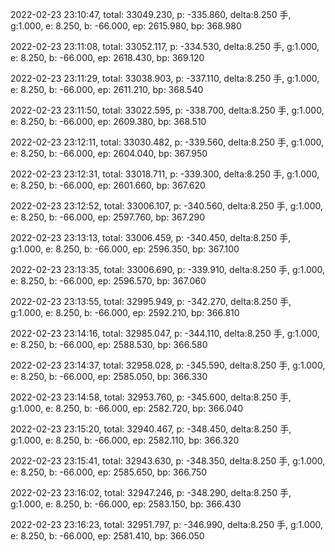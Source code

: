 2022-02-23 23:10:47, total: 33049.230, p: -335.860, delta:8.250 手, g:1.000, e: 8.250, b: -66.000, ep: 2615.980, bp: 368.980

2022-02-23 23:11:08, total: 33052.117, p: -334.530, delta:8.250 手, g:1.000, e: 8.250, b: -66.000, ep: 2618.430, bp: 369.120

2022-02-23 23:11:29, total: 33038.903, p: -337.110, delta:8.250 手, g:1.000, e: 8.250, b: -66.000, ep: 2611.210, bp: 368.540

2022-02-23 23:11:50, total: 33022.595, p: -338.700, delta:8.250 手, g:1.000, e: 8.250, b: -66.000, ep: 2609.380, bp: 368.510

2022-02-23 23:12:11, total: 33030.482, p: -339.560, delta:8.250 手, g:1.000, e: 8.250, b: -66.000, ep: 2604.040, bp: 367.950

2022-02-23 23:12:31, total: 33018.711, p: -339.300, delta:8.250 手, g:1.000, e: 8.250, b: -66.000, ep: 2601.660, bp: 367.620

2022-02-23 23:12:52, total: 33006.107, p: -340.560, delta:8.250 手, g:1.000, e: 8.250, b: -66.000, ep: 2597.760, bp: 367.290

2022-02-23 23:13:13, total: 33006.459, p: -340.450, delta:8.250 手, g:1.000, e: 8.250, b: -66.000, ep: 2596.350, bp: 367.100

2022-02-23 23:13:35, total: 33006.690, p: -339.910, delta:8.250 手, g:1.000, e: 8.250, b: -66.000, ep: 2596.570, bp: 367.060

2022-02-23 23:13:55, total: 32995.949, p: -342.270, delta:8.250 手, g:1.000, e: 8.250, b: -66.000, ep: 2592.210, bp: 366.810

2022-02-23 23:14:16, total: 32985.047, p: -344.110, delta:8.250 手, g:1.000, e: 8.250, b: -66.000, ep: 2588.530, bp: 366.580

2022-02-23 23:14:37, total: 32958.028, p: -345.590, delta:8.250 手, g:1.000, e: 8.250, b: -66.000, ep: 2585.050, bp: 366.330

2022-02-23 23:14:58, total: 32953.760, p: -345.600, delta:8.250 手, g:1.000, e: 8.250, b: -66.000, ep: 2582.720, bp: 366.040

2022-02-23 23:15:20, total: 32940.467, p: -348.450, delta:8.250 手, g:1.000, e: 8.250, b: -66.000, ep: 2582.110, bp: 366.320

2022-02-23 23:15:41, total: 32943.630, p: -348.350, delta:8.250 手, g:1.000, e: 8.250, b: -66.000, ep: 2585.650, bp: 366.750

2022-02-23 23:16:02, total: 32947.246, p: -348.290, delta:8.250 手, g:1.000, e: 8.250, b: -66.000, ep: 2583.150, bp: 366.430

2022-02-23 23:16:23, total: 32951.797, p: -346.990, delta:8.250 手, g:1.000, e: 8.250, b: -66.000, ep: 2581.410, bp: 366.050